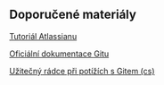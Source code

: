 ## Doporučené materiály

[Tutoriál Atlassianu](https://atlassian.com)

[Oficiální dokumentace Gitu](https://git.com)

[Užitečný rádce při potížích s Gitem (cs)](https://ohshithit.com/cs)
